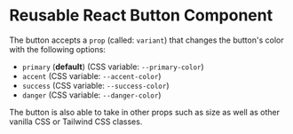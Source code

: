 # Reusable React Button Component
The button accepts a `prop` (called: `variant`) that changes the button's color with the following options:

- `primary` (**default**) (CSS variable: `--primary-color`)
- `accent` (CSS variable: `--accent-color`)
- `success` (CSS variable: `--success-color`)
- `danger` (CSS variable: `--danger-color`)

The button is also able to take in other props such as size as well as other vanilla CSS or Tailwind CSS classes.
